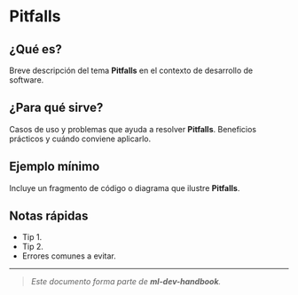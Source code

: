 # Pitfalls

## ¿Qué es?
Breve descripción del tema **Pitfalls** en el contexto de desarrollo de software.

## ¿Para qué sirve?
Casos de uso y problemas que ayuda a resolver **Pitfalls**. Beneficios prácticos y cuándo conviene aplicarlo.

## Ejemplo mínimo
Incluye un fragmento de código o diagrama que ilustre **Pitfalls**.

## Notas rápidas
- Tip 1.
- Tip 2.
- Errores comunes a evitar.

---
> _Este documento forma parte de **ml-dev-handbook**._
